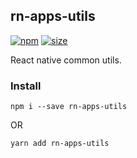 ## rn-apps-utils

[![npm][npm]][npm-url]
[![size][size]][size-url]

React native common utils.

### Install

```
npm i --save rn-apps-utils
```
OR
```
yarn add rn-apps-utils
```

[npm]: https://badge.fury.io/js/rn-apps-utils.svg
[npm-url]: https://npmjs.com/package/rn-apps-utils

[size]: https://packagephobia.now.sh/badge?p=rn-apps-utils
[size-url]: https://packagephobia.now.sh/result?p=rn-apps-utils
